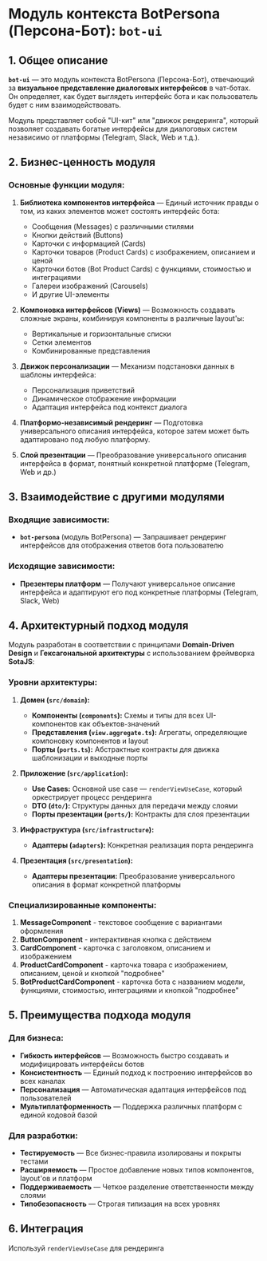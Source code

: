 # Модуль контекста BotPersona (Персона-Бот): `bot-ui`

## 1. Общее описание

**`bot-ui`** — это модуль контекста BotPersona (Персона-Бот), отвечающий за **визуальное представление диалоговых интерфейсов** в чат-ботах. Он определяет, как будет выглядеть интерфейс бота и как пользователь будет с ним взаимодействовать.

Модуль представляет собой "UI-кит" или "движок рендеринга", который позволяет создавать богатые интерфейсы для диалоговых систем независимо от платформы (Telegram, Slack, Web и т.д.).

## 2. Бизнес-ценность модуля

### Основные функции модуля:

1. **Библиотека компонентов интерфейса** — Единый источник правды о том, из каких элементов может состоять интерфейс бота:
   - Сообщения (Messages) с различными стилями
   - Кнопки действий (Buttons) 
   - Карточки с информацией (Cards)
   - Карточки товаров (Product Cards) с изображением, описанием и ценой
   - Карточки ботов (Bot Product Cards) с функциями, стоимостью и интеграциями
   - Галереи изображений (Carousels)
   - И другие UI-элементы

2. **Компоновка интерфейсов (Views)** — Возможность создавать сложные экраны, комбинируя компоненты в различные layout'ы:
   - Вертикальные и горизонтальные списки
   - Сетки элементов
   - Комбинированные представления

3. **Движок персонализации** — Механизм подстановки данных в шаблоны интерфейса:
   - Персонализация приветствий
   - Динамическое отображение информации
   - Адаптация интерфейса под контекст диалога

4. **Платформо-независимый рендеринг** — Подготовка универсального описания интерфейса, которое затем может быть адаптировано под любую платформу.

5. **Слой презентации** — Преобразование универсального описания интерфейса в формат, понятный конкретной платформе (Telegram, Web и др.)

## 3. Взаимодействие с другими модулями

### Входящие зависимости:
- **`bot-persona`** (модуль BotPersona) — Запрашивает рендеринг интерфейсов для отображения ответов бота пользователю

### Исходящие зависимости:
- **Презентеры платформ** — Получают универсальное описание интерфейса и адаптируют его под конкретные платформы (Telegram, Slack, Web)

## 4. Архитектурный подход модуля

Модуль разработан в соответствии с принципами **Domain-Driven Design** и **Гексагональной архитектуры** с использованием фреймворка **SotaJS**:

### Уровни архитектуры:

1. **Домен (`src/domain`):**
   - **Компоненты (`components`):** Схемы и типы для всех UI-компонентов как объектов-значений
   - **Представления (`view.aggregate.ts`):** Агрегаты, определяющие компоновку компонентов и layout
   - **Порты (`ports.ts`):** Абстрактные контракты для движка шаблонизации и выходные порты

2. **Приложение (`src/application`):**
   - **Use Cases:** Основной use case — `renderViewUseCase`, который оркестрирует процесс рендеринга
   - **DTO (`dto/`):** Структуры данных для передачи между слоями
   - **Порты презентации (`ports/`):** Контракты для слоя презентации

3. **Инфраструктура (`src/infrastructure`):**
   - **Адаптеры (`adapters`):** Конкретная реализация порта рендеринга

4. **Презентация (`src/presentation`):**
   - **Адаптеры презентации:** Преобразование универсального описания в формат конкретной платформы

### Специализированные компоненты:

1. **MessageComponent** - текстовое сообщение с вариантами оформления
2. **ButtonComponent** - интерактивная кнопка с действием
3. **CardComponent** - карточка с заголовком, описанием и изображением
4. **ProductCardComponent** - карточка товара с изображением, описанием, ценой и кнопкой "подробнее"
5. **BotProductCardComponent** - карточка бота с названием модели, функциями, стоимостью, интеграциями и кнопкой "подробнее"

## 5. Преимущества подхода модуля

### Для бизнеса:
- **Гибкость интерфейсов** — Возможность быстро создавать и модифицировать интерфейсы ботов
- **Консистентность** — Единый подход к построению интерфейсов во всех каналах
- **Персонализация** — Автоматическая адаптация интерфейсов под пользователей
- **Мультиплатформенность** — Поддержка различных платформ с единой кодовой базой

### Для разработки:
- **Тестируемость** — Все бизнес-правила изолированы и покрыты тестами
- **Расширяемость** — Простое добавление новых типов компонентов, layout'ов и платформ
- **Поддерживаемость** — Четкое разделение ответственности между слоями
- **Типобезопасность** — Строгая типизация на всех уровнях

## 6. Интеграция
Используй `renderViewUseCase` для рендеринга
